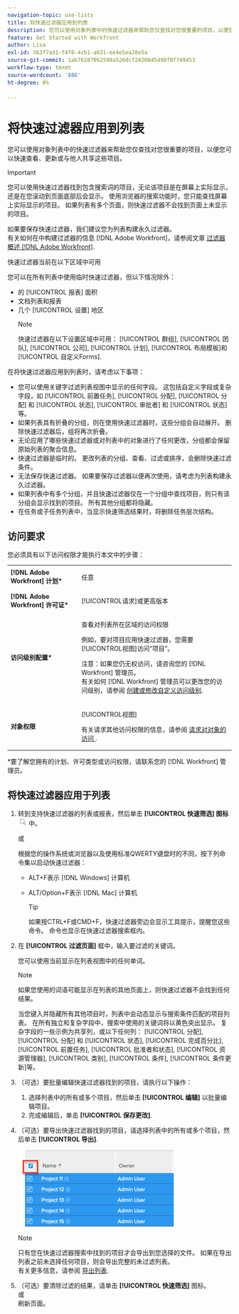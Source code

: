 ```yaml
---
navigation-topic: use-lists
title: 将快速过滤器应用到列表
description: 您可以使用对象列表中的快速过滤器来帮助您仅查找对您很重要的项目，以便您可以快速查看、更新或与他人共享这些项目。
feature: Get Started with Workfront
author: Lisa
exl-id: 363f7ad1-f4f8-4cb1-a631-ee4e5ea28e5a
source-git-commit: 1ab76287062598a526dcf2420845498f8f749453
workflow-type: tm+mt
source-wordcount: '886'
ht-degree: 0%

---
```


# 将快速过滤器应用到列表

<!--
{{highlighted-preview}}
-->

您可以使用对象列表中的快速过滤器来帮助您仅查找对您很重要的项目，以便您可以快速查看、更新或与他人共享这些项目。

>[!IMPORTANT]
>
>您可以使用快速过滤器找到包含搜索词的项目，无论该项目是在屏幕上实际显示，还是在您滚动到页面底部后会显示。 使用浏览器的搜索功能时，您只能查找屏幕上实际显示的项目。 如果列表有多个页面，则快速过滤器不会找到页面上未显示的项目。

如果要保存快速过滤器，我们建议您为列表构建永久过滤器。\
有关如何在中构建过滤器的信息 [!DNL Adobe Workfront]，请参阅文章 [过滤器概述 [!DNL Adobe Workfront]](../../../reports-and-dashboards/reports/reporting-elements/filters-overview.md).

快速过滤器当前在以下区域中可用


您可以在所有列表中使用临时快速过滤器，但以下情况除外：

* 的 [!UICONTROL 报表] 面积
* 文档列表和报表
* 几个 [!UICONTROL 设置] 地区
   >[!NOTE]
   >
   >快速过滤器在以下设置区域中可用： [!UICONTROL 群组], [!UICONTROL 团队], [!UICONTROL 公司], [!UICONTROL 计划], [!UICONTROL 布局模板]和 [!UICONTROL 自定义Forms].


在将快速过滤器应用到列表时，请考虑以下事项：

* 您可以使用关键字过滤列表视图中显示的任何字段。 这包括自定义字段或复杂字段，如 [!UICONTROL 前置任务], [!UICONTROL 分配], [!UICONTROL 分配] 和 [!UICONTROL 状态], [!UICONTROL 审批者] 和 [!UICONTROL 状态]等。
* 如果列表具有折叠的分组，则在使用快速过滤器时，这些分组会自动展开。 删除快速过滤器后，组将再次折叠。
* 无论应用了哪些快速过滤器或对列表中的对象进行了任何更改，分组都会保留原始列表的聚合信息。
* 快速过滤器是临时的。 更改列表的分组、查看、过滤或排序，会删除快速过滤条件。
* 无法保存快速过滤器。 如果要保存过滤器以便再次使用，请考虑为列表构建永久过滤器。
* 如果列表中有多个分组，并且快速过滤器仅在一个分组中查找项目，则只有该分组会显示找到的项目。 所有其他分组都将隐藏。
* 在任务或子任务列表中，当显示快速筛选结果时，将删除任务层次结构。

## 访问要求

您必须具有以下访问权限才能执行本文中的步骤：

<table style="table-layout:auto"> 
 <col> 
 <col> 
 <tbody> 
  <tr> 
   <td role="rowheader"><b>[!DNL Adobe Workfront] 计划*</b></td> 
   <td> <p>任意</p> </td> 
  </tr> 
  <tr> 
   <td role="rowheader"><b>[!DNL Adobe Workfront] 许可证*</b></td> 
   <td> <p>[!UICONTROL请求]或更高版本</p> </td> 
  </tr> 
  <tr> 
   <td role="rowheader"><b>访问级别配置*</b></td> 
   <td> <p>查看对列表所在区域的访问权限</p> <p>例如，要对项目应用快速过滤器，您需要[!UICONTROL视图]访问“项目”。</p> <p>注意：如果您仍无权访问，请咨询您的 [!DNL Workfront] 管理员。<br>有关如何 [!DNL Workfront] 管理员可以更改您的访问级别，请参阅 <a href="../../../administration-and-setup/add-users/configure-and-grant-access/create-modify-access-levels.md" class="MCXref xref">创建或修改自定义访问级别</a>.</p> </td> 
  </tr> 
  <tr> 
   <td role="rowheader"><b>对象权限</b></td> 
   <td> <p>[!UICONTROL视图]</p> <p>有关请求其他访问权限的信息，请参阅 <a href="../../../workfront-basics/grant-and-request-access-to-objects/request-access.md" class="MCXref xref">请求对对象的访问 </a>.</p> </td> 
  </tr> 
 </tbody> 
</table>

&#42;要了解您拥有的计划、许可类型或访问权限，请联系您的 [!DNL Workfront] 管理员。

## 将快速过滤器应用于列表

1. 转到支持快速过滤器的列表或报表，然后单击 **[!UICONTROL 快速筛选] 图标** ![](assets/qs-quick-filter-icon.png) 中。

   或

   根据您的操作系统或浏览器以及使用标准QWERTY键盘时的不同，按下列命令集以启动快速过滤器：

   * ALT+F表示 [!DNL Windows] 计算机
   * ALT/Option+F表示 [!DNL Mac] 计算机

      >[!TIP]
      >
      >如果按CTRL+F或CMD+F，快速过滤器旁边会显示工具提示，提醒您这些命令。 命令也显示在快速过滤器搜索框内。

1. 在 **[!UICONTROL 过滤页面]** 框中，输入要过滤的关键词。

   您可以使用当前显示在列表视图中的任何单词。

   >[!NOTE]
   >
   >如果您使用的词语可能显示在列表的其他页面上，则快速过滤器不会找到任何结果。

   当您键入并隐藏所有其他项目时，列表中会动态显示与搜索条件匹配的项目列表。 在所有独立和复杂字段中，搜索中使用的关键词将以黄色突出显示。 复杂字段的一些示例为共享列，或以下任何列： [!UICONTROL 分配], [!UICONTROL 分配] 和 [!UICONTROL 状态], [!UICONTROL 完成百分比], [!UICONTROL 前置任务], [!UICONTROL 批准者和状态], [!UICONTROL 资源管理器], [!UICONTROL 类别], [!UICONTROL 条件], [!UICONTROL 条件更新]等。

1. （可选）要批量编辑快速过滤器找到的项目，请执行以下操作：

   1. 选择列表中的所有或多个项目，然后单击 **[!UICONTROL 编辑]** 以批量编辑项目。
   1. 完成编辑后，单击 **[!UICONTROL 保存更改]**.

1. （可选）要导出快速过滤器找到的项目，请选择列表中的所有或多个项目，然后单击 **[!UICONTROL 导出]**.

   ![select_all_projects_with_highlight__1_.png](assets/select-all-projects-with-highlight--1--350x173.png)

   >[!NOTE]
   >
   >只有您在快速过滤器搜索中找到的项目才会导出到您选择的文件。 如果在导出列表之前未选择任何项目，则会导出完整的未过滤列表。\
   >有关更多信息，请参阅 [导出列表](../../../workfront-basics/navigate-workfront/use-lists/export-lists.md).

1. （可选）要清除过滤的结果，请单击 **[!UICONTROL 快速筛选]** 图标。\
   或\
   刷新页面。
